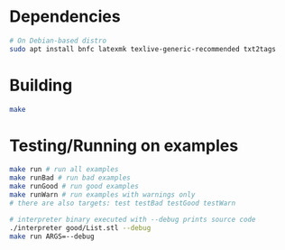 ---
---
# Dependencies

``` bash
# On Debian-based distro
sudo apt install bnfc latexmk texlive-generic-recommended txt2tags
```

# Building
``` bash
make
```

# Testing/Running on examples
``` bash
make run # run all examples
make runBad # run bad examples
make runGood # run good examples
make runWarn # run examples with warnings only
# there are also targets: test testBad testGood testWarn

# interpreter binary executed with --debug prints source code
./interpreter good/List.stl --debug
make run ARGS=--debug

```
